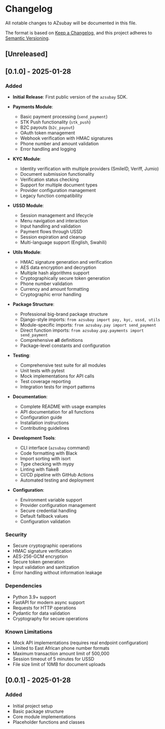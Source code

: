 # Changelog

All notable changes to AZsubay will be documented in this file.

The format is based on [Keep a Changelog](https://keepachangelog.com/en/1.0.0/),
and this project adheres to [Semantic Versioning](https://semver.org/spec/v2.0.0.html).

## [Unreleased]

## [0.1.0] - 2025-01-28

### Added
- **Initial Release**: First public version of the `azsubay` SDK.
- **Payments Module**: 
  - Basic payment processing (`send_payment`)
  - STK Push functionality (`stk_push`)
  - B2C payouts (`b2c_payout`)
  - OAuth token management
  - Webhook verification with HMAC signatures
  - Phone number and amount validation
  - Error handling and logging

- **KYC Module**:
  - Identity verification with multiple providers (SmileID, Veriff, Jumio)
  - Document submission functionality
  - Verification status checking
  - Support for multiple document types
  - Provider configuration management
  - Legacy function compatibility

- **USSD Module**:
  - Session management and lifecycle
  - Menu navigation and interaction
  - Input handling and validation
  - Payment flows through USSD
  - Session expiration and cleanup
  - Multi-language support (English, Swahili)

- **Utils Module**:
  - HMAC signature generation and verification
  - AES data encryption and decryption
  - Multiple hash algorithms support
  - Cryptographically secure token generation
  - Phone number validation
  - Currency and amount formatting
  - Cryptographic error handling

- **Package Structure**:
  - Professional big-brand package structure
  - Django-style imports: `from azsubay import pay, kyc, ussd, utils`
  - Module-specific imports: `from azsubay.pay import send_payment`
  - Direct function imports: `from azsubay.pay.payments import send_payment`
  - Comprehensive __all__ definitions
  - Package-level constants and configuration

- **Testing**:
  - Comprehensive test suite for all modules
  - Unit tests with pytest
  - Mock implementations for API calls
  - Test coverage reporting
  - Integration tests for import patterns

- **Documentation**:
  - Complete README with usage examples
  - API documentation for all functions
  - Configuration guide
  - Installation instructions
  - Contributing guidelines

- **Development Tools**:
  - CLI interface (`azsubay` command)
  - Code formatting with Black
  - Import sorting with isort
  - Type checking with mypy
  - Linting with flake8
  - CI/CD pipeline with GitHub Actions
  - Automated testing and deployment

- **Configuration**:
  - Environment variable support
  - Provider configuration management
  - Secure credential handling
  - Default fallback values
  - Configuration validation

### Security
- Secure cryptographic operations
- HMAC signature verification
- AES-256-GCM encryption
- Secure token generation
- Input validation and sanitization
- Error handling without information leakage

### Dependencies
- Python 3.9+ support
- FastAPI for modern async support
- Requests for HTTP operations
- Pydantic for data validation
- Cryptography for secure operations

### Known Limitations
- Mock API implementations (requires real endpoint configuration)
- Limited to East African phone number formats
- Maximum transaction amount limit of 500,000
- Session timeout of 5 minutes for USSD
- File size limit of 10MB for document uploads

## [0.0.1] - 2025-01-28

### Added
- Initial project setup
- Basic package structure
- Core module implementations
- Placeholder functions and classes
